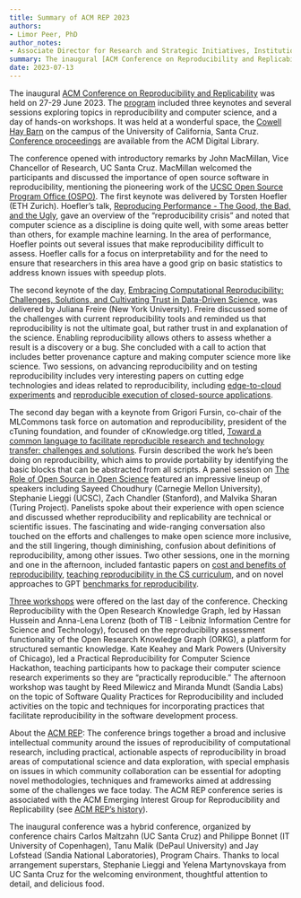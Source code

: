 ```yaml
---
title: Summary of ACM REP 2023
authors:
- Limor Peer, PhD
author_notes: 
- Associate Director for Research and Strategic Initiatives, Institution for Social and Policy Studies, Yale University
summary: The inaugural [ACM Conference on Reproducibility and Replicability](https://acm-rep.github.io/2023/) was held on 27-29 June 2023. The [program](https://docs.google.com/document/d/1FIeUcsjyf3JVr64sj8gWoDJrNc6C0467Q0VPKKj2Ux4) included three keynotes and several sessions exploring topics in reproducibility and computer science, and a day of hands-on workshops. It was held at a wonderful space, the [Cowell Hay Barn](https://cowellhaybarn.ucsc.edu/) on the campus of the University of California, Santa Cruz. [Conference proceedings](https://dl.acm.org/doi/proceedings/10.1145/3589806) are available from the ACM Digital Library.
date: 2023-07-13
---
```


The inaugural [ACM Conference on Reproducibility and Replicability](https://acm-rep.github.io/2023/) was held on 27-29 June 2023. The [program](https://docs.google.com/document/d/1FIeUcsjyf3JVr64sj8gWoDJrNc6C0467Q0VPKKj2Ux4) included three keynotes and several sessions exploring topics in reproducibility and computer science, and a day of hands-on workshops. It was held at a wonderful space, the [Cowell Hay Barn](https://cowellhaybarn.ucsc.edu/) on the campus of the University of California, Santa Cruz. [Conference proceedings](https://dl.acm.org/doi/proceedings/10.1145/3589806) are available from the ACM Digital Library.  

The conference opened with introductory remarks by John MacMillan, Vice Chancellor of Research, UC Santa Cruz. MacMillan welcomed the participants and discussed the importance of open source software in reproducibility, mentioning the pioneering work of the [UCSC Open Source Program Office (OSPO)](https://ospo.ucsc.edu). The first keynote was delivered by Torsten Hoefler (ETH Zurich). Hoefler’s talk, [Reproducing Performance - The Good, the Bad, and the Ugly](https://acm-rep.github.io/2023/author/torsten-hoefler/), gave an overview of the “reproducibility crisis” and noted that computer science as a discipline is doing quite well, with some areas better than others, for example machine learning. In the area of performance, Hoefler points out several issues that make reproducibility difficult to assess. Hoefler calls for a focus on interpretability and for the need to ensure that researchers in this area have a good grip on basic statistics to address known issues with speedup plots. 

The second keynote of the day, [Embracing Computational Reproducibility: Challenges, Solutions, and Cultivating Trust in Data-Driven Science](https://acm-rep.github.io/2023/author/juliana-freire/), was delivered by Juliana Freire (New York University). Freire discussed some of the challenges with current reproducibility tools and reminded us that reproducibility is not the ultimate goal, but rather trust in and explanation of the science. Enabling reproducibility allows others to assess whether a result is a discovery or a bug. She concluded with a call to action that includes better provenance capture and making computer science more like science. Two sessions, on advancing reproducibility and on testing reproducibility includes very interesting papers on cutting edge technologies and ideas related to reproducibility, including [edge-to-cloud experiments](https://doi.org/10.1145/3589806.3600032) and [reproducible execution of closed-source applications](https://dl.acm.org/doi/10.1145/3589806.3600035).  

The second day began with a keynote from Grigori Fursin, co-chair of the MLCommons task force on automation and reproducibility, president of the cTuning foundation, and founder of cKnowledge.org titled, [Toward a common language to facilitate reproducible research and technology transfer: challenges and solutions](https://acm-rep.github.io/2023/author/grigori-fursin/). Fursin described the work he’s been doing on reproducibility, which aims to provide portability by identifying the basic blocks that can be abstracted from all scripts. A panel session on [The Role of Open Source in Open Science](https://docs.google.com/document/d/12VjVeGxVT7prkK_UE2a8VDfhy-kapNO__5K5fRQosnU/edit?usp=sharing) featured an impressive lineup of speakers including Sayeed Choudhury (Carnegie Mellon University), Stephanie Lieggi (UCSC), Zach Chandler (Stanford), and Malvika Sharan (Turing Project). Panelists spoke about their experience with open science and discussed whether reproducibility and replicability are technical or scientific issues. The fascinating and wide-ranging conversation also touched on the efforts and challenges to make open science more inclusive, and the still lingering, though diminishing, confusion about definitions of reproducibility, among other issues. Two other sessions, one in the morning and one in the afternoon, included fantastic papers on [cost and benefits of reproducibility](https://dl.acm.org/doi/10.1145/3589806.3600041), [teaching reproducibility in the CS curriculum](https://dl.acm.org/doi/10.1145/3589806.3600033), and on novel approaches to GPT [benchmarks for reproducibility](https://doi.org/10.1145/3589806.3600034). 

[Three workshops](https://docs.google.com/document/d/1749zpWFdQSloxTWL3JaQjxKeKlswd74m9q0SfGqWsnk/edit#heading=h.mwm0idpj5i6q) were offered on the last day of the conference. Checking Reproducibility with the Open Research Knowledge Graph, led by Hassan Hussein and Anna-Lena Lorenz (both of TIB - Leibniz Information Centre for Science and Technology), focused on the reproducibility assessment functionality of the Open Research Knowledge Graph (ORKG), a platform for structured semantic knowledge. Kate Keahey and Mark Powers (University of Chicago), led a Practical Reproducibility for Computer Science Hackathon, teaching participants how to package their computer science research experiments so they are “practically reproducible.” The afternoon workshop was taught by Reed Milewicz and Miranda Mundt (Sandia Labs) on the topic of Software Quality Practices for Reproducibility and included activities on the topic and techniques for incorporating practices that facilitate reproducibility in the software development process. 

About the [ACM REP](/): The conference brings together a broad and inclusive intellectual community around the issues of reproducibility of computational research, including practical, actionable aspects of reproducibility in broad areas of computational science and data exploration, with special emphasis on issues in which community collaboration can be essential for adopting novel methodologies, techniques and frameworks aimed at addressing some of the challenges we face today. The ACM REP conference series is associated with the ACM Emerging Interest Group for Reproducibility and Replicability (see [ACM REP’s history](/history)). 

The inaugural conference was a hybrid conference, organized by conference chairs Carlos Maltzahn (UC Santa Cruz) and Philippe Bonnet (IT University of Copenhagen), Tanu Malik (DePaul University) and Jay Lofstead (Sandia National Laboratories), Program Chairs. Thanks to local arrangement superstars, Stephanie Lieggi and Yelena Martynovskaya from UC Santa Cruz for the welcoming environment, thoughtful attention to detail, and delicious food.  
